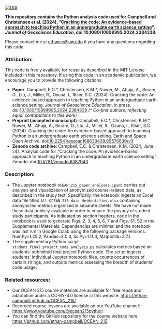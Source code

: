 [![DOI](https://zenodo.org/badge/DOI/10.5281/zenodo.8087943.svg)](https://doi.org/10.5281/zenodo.8087943)

**This repository contains the Python analysis code used for Campbell and Christensen et al. (2024), "[Cracking the code: An evidence-based approach to teaching Python in an undergraduate earth science setting](https://doi.org/10.1080/10899995.2024.2384338)", _Journal of Geoscience Education_, doi:10.1080/10899995.2024.2384338.**

Please contact me at [ethancc@uw.edu](mailto:ethancc@uw.edu) if you have any questions regarding this code.

### Attribution:
This code is freely available for reuse as described in the MIT License included in this repository. If using this code in an academic publication, we encourage you to provide the following citations:
* **Paper**: Campbell, E.C.\*, Christensen, K.M.\*, Nuwer, M., Ahuja, A., Boram, O., Liu, J., Miller, R., Osuna, I., Riser, S.C. (2024). Cracking the code: An evidence-based approach to teaching Python in an undergraduate earth science setting. _Journal of Geoscience Education_, in press. doi:[10.1080/10899995.2024.2384338](https://doi.org/10.1080/10899995.2024.2384338) _(\* Co-first authors, reflecting equal contributions to this work)_
* **Preprint (accepted manuscript)**: Campbell, E.C.\*, Christensen, K.M.\*, Nuwer, M., Ahuja, A., Boram, O., Liu, J., Miller, R., Osuna, I., Riser, S.C. (2024). Cracking the code: An evidence-based approach to teaching Python in an undergraduate earth science setting. Earth and Space Open Archive. doi:[10.22541/essoar.168839439.99576639/v3](https://essopenarchive.org/doi/full/10.22541/essoar.168839439.99576639/v3)
* **Zenodo code archive**: Campbell, E.C. & Christensen, K.M. (2024, June 24). Analysis code for "Cracking the code: An evidence-based approach to teaching Python in an undergraduate earth science setting". Zenodo. doi:[10.5281/zenodo.8087943](https://doi.org/10.5281/zenodo.8087943)

### Description:
* The Jupyter notebook `OCEAN_215_paper_analyses.ipynb` carries out analysis and visualization of anonymized course-related data, as described in the study text. Specifically, the notebook ingests an Excel data file titled `All OCEAN 215 data deidentified.xlsx` containing anonymized metrics organized in separate sheets. We have not made these data publicly available in order to ensure the privacy of student study participants. As indicated by section headers, code in the notebook is used to generate Figs. 2, 3, 4, 5, 6, 7 and Figs. S1, S2 in the Supplemental Materials. Dependencies are minimal and the notebook was last run in Google Colab using the following package versions: NumPy=1.25.2, Pandas=2.0.3, SciPy=1.11.4, Matplotlib=3.7.1.
* The supplementary Python script `student_final_project_code_analysis.py` calculates metrics based on students' submitted final project Python code. The script ingests students' individual Jupyter notebook files, counts occurrences of certain strings, and outputs metrics assessing the breadth of students' code usage.

### Related resources:
* Our OCEAN 215 course materials are available for free reuse and adaptation under a CC-BY-4.0 license at this website: https://ethan-campbell.github.io/OCEAN_215/
* Recorded course lessons are available on our YouTube channel: https://www.youtube.com/@ocean215python
* You can find the GitHub repository for the course website here: https://github.com/ethan-campbell/OCEAN_215
